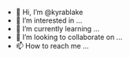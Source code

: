 - 👋 Hi, I’m @kyrablake
- 👀 I’m interested in ...
- 🌱 I’m currently learning ...
- 💞️ I’m looking to collaborate on ...
- 📫 How to reach me ...

<!---
kyrablake/kyrablake is a ✨ special ✨ repository because its `README.md` (this file) appears on your GitHub profile.
You can click the Preview link to take a look at your changes.
--->
